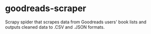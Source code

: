 # goodreads-scraper
Scrapy spider that scrapes data from Goodreads users' book lists and outputs cleaned data to .CSV and .JSON formats.

